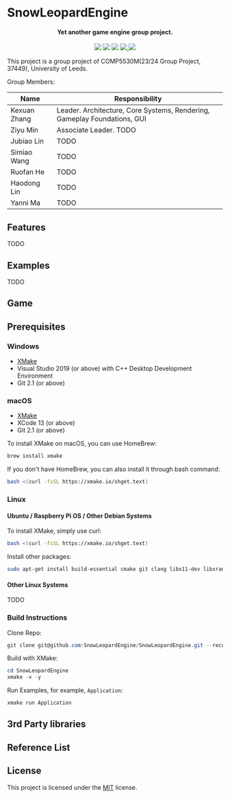 # SnowLeopardEngine

<h4 align="center">
  Yet another game engine group project.
</h4>

<p align="center">
    <a href="https://github.com/SnowLeopardEngine/SnowLeopardEngine/actions" alt="CI-Windows">
        <img src="https://img.shields.io/github/actions/workflow/status/SnowLeopardEngine/SnowLeopardEngine/BuildWindows.yml?branch=master&label=CI-Windows&logo=github" /></a>
    <a href="https://github.com/SnowLeopardEngine/SnowLeopardEngine/actions" alt="CI-Linux">
        <img src="https://img.shields.io/github/actions/workflow/status/SnowLeopardEngine/SnowLeopardEngine/BuildLinux.yml?branch=master&label=CI-Linux&logo=github" /></a>
    <a href="https://github.com/SnowLeopardEngine/SnowLeopardEngine/actions" alt="CI-MacOS">
        <img src="https://img.shields.io/github/actions/workflow/status/SnowLeopardEngine/SnowLeopardEngine/BuildMacOS.yml?branch=master&label=CI-MacOS&logo=github" /></a>
    <a href="https://github.com/SnowLeopardEngine/SnowLeopardEngine/issues" alt="GitHub Issues">
        <img src="https://img.shields.io/github/issues/SnowLeopardEngine/SnowLeopardEngine">
    </a>
    <a href="https://github.com/SnowLeopardEngine/SnowLeopardEngine/blob/master/LICENSE" alt="GitHub">
        <img src="https://img.shields.io/github/license/SnowLeopardEngine/SnowLeopardEngine">
    </a>
</p>

This project is a group project of COMP5530M(23/24 Group Project, 37449), University of Leeds.

Group Members:

| Name         | Responsibility                                                           |
| ------------ | ------------------------------------------------------------------------ |
| Kexuan Zhang | Leader. Architecture, Core Systems, Rendering, Gameplay Foundations, GUI |
| Ziyu Min     | Associate Leader. TODO                                                   |
| Jubiao Lin   | TODO                                                                     |
| Simiao Wang  | TODO                                                                     |
| Ruofan He    | TODO                                                                     |
| Haodong Lin  | TODO                                                                     |
| Yanni Ma     | TODO                                                                     |

## Features
TODO

## Examples
TODO

## Game

## Prerequisites

### Windows

- [XMake](https://github.com/xmake-io/xmake)
- Visual Studio 2019 (or above) with C++ Desktop Development Environment
- Git 2.1 (or above)

### macOS

- [XMake](https://github.com/xmake-io/xmake)
- XCode 13 (or above)
- Git 2.1 (or above)

To install XMake on macOS, you can use HomeBrew:

```bash
brew install xmake
```

If you don't have HomeBrew, you can also install it through bash command:

```bash
bash <(curl -fsSL https://xmake.io/shget.text)
```

### Linux

#### Ubuntu / Raspberry Pi OS / Other Debian Systems

To install XMake, simply use curl:

```bash
bash <(curl -fsSL https://xmake.io/shget.text)
```

Install other packages:

```bash
sudo apt-get install build-essential cmake git clang libx11-dev libxrandr-dev libxrender-dev libglvnd-dev libxinerama-dev libxcursor-dev libxi-dev
```

#### Other Linux Systems

TODO

### Build Instructions

Clone Repo:

```powershell
git clone git@github.com:SnowLeopardEngine/SnowLeopardEngine.git --recursive
```

Build with XMake:

```powershell
cd SnowLeopardEngine
xmake -v -y
```

Run Examples, for example, `Application`:

```powershell
xmake run Application
```

## 3rd Party libraries

## Reference List

## License
This project is licensed under the [MIT](./LICENSE) license.
